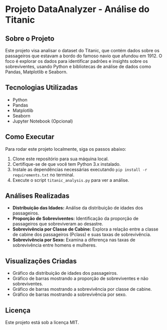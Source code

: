 # Projeto DataAnalyzer - Análise do Titanic

## Sobre o Projeto

Este projeto visa analisar o dataset do Titanic, que contém dados sobre os passageiros que estavam a bordo do famoso navio que afundou em 1912. O foco é explorar os dados para identificar padrões e insights sobre os sobreviventes, usando Python e bibliotecas de análise de dados como Pandas, Matplotlib e Seaborn.

## Tecnologias Utilizadas

- Python
- Pandas
- Matplotlib
- Seaborn
- Jupyter Notebook (Opcional)

## Como Executar

Para rodar este projeto localmente, siga os passos abaixo:

1. Clone este repositório para sua máquina local.
2. Certifique-se de que você tem Python 3.x instalado.
3. Instale as dependências necessárias executando `pip install -r requirements.txt` no terminal.
4. Execute o script `titanic_analysis.py` para ver a análise.

## Análises Realizadas

- **Distribuição das Idades:** Análise da distribuição de idades dos passageiros.
- **Proporção de Sobreviventes:** Identificação da proporção de passageiros que sobreviveram ao desastre.
- **Sobrevivência por Classe de Cabine:** Explora a relação entre a classe de cabine dos passageiros (Pclass) e suas taxas de sobrevivência.
- **Sobrevivência por Sexo:** Examina a diferença nas taxas de sobrevivência entre homens e mulheres.

## Visualizações Criadas

- Gráfico da distribuição de idades dos passageiros.
- Gráfico de barras mostrando a proporção de sobreviventes e não sobreviventes.
- Gráfico de barras mostrando a sobrevivência por classe de cabine.
- Gráfico de barras mostrando a sobrevivência por sexo.

## Licença

Este projeto está sob a licença MIT.